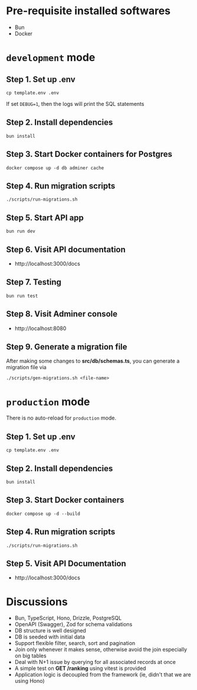 # Pre-requisite installed softwares
  - Bun
  - Docker

# `development` mode

## Step 1. Set up .env
```console
cp template.env .env
```
If set `DEBUG=1`, then the logs will print the SQL statements

## Step 2. Install dependencies
```console
bun install
```

## Step 3. Start Docker containers for Postgres
```console
docker compose up -d db adminer cache
```

## Step 4. Run migration scripts
```console
./scripts/run-migrations.sh
```

## Step 5. Start API app
```console
bun run dev
```

## Step 6. Visit API documentation
- http://localhost:3000/docs

## Step 7. Testing
```console
bun run test
```

## Step 8. Visit Adminer console
- http://localhost:8080

## Step 9. Generate a migration file
After making some changes to **src/db/schemas.ts**, you can generate a migration file via
```console
./scripts/gen-migrations.sh <file-name>
```

# `production` mode

There is no auto-reload for `production` mode.

## Step 1. Set up .env
```console
cp template.env .env
```

## Step 2. Install dependencies
```console
bun install
```

## Step 3. Start Docker containers
```console
docker compose up -d --build
```

## Step 4. Run migration scripts
```console
./scripts/run-migrations.sh
```

## Step 5. Visit API Documentation
- http://localhost:3000/docs

# Discussions
- Bun, TypeScript, Hono, Drizzle, PostgreSQL
- OpenAPI (Swagger), Zod for schema validations
- DB structure is well designed
- DB is seeded with initial data
- Support flexible filter, search, sort and pagination
- Join only whenever it makes sense, otherwise avoid the join especially on big tables
- Deal with N+1 issue by querying for all associated records at once
- A simple test on **GET /ranking** using vitest is provided
- Application logic is decoupled from the framework (ie, didn't that we are using Hono)
